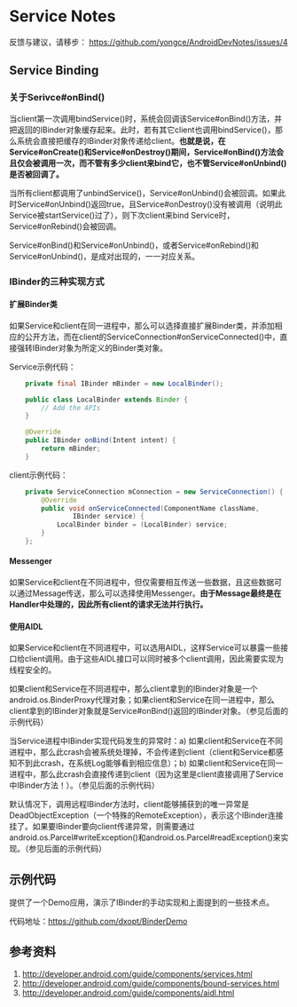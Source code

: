 # Service Notes

反馈与建议，请移步：
https://github.com/yongce/AndroidDevNotes/issues/4

## Service Binding

### 关于Serivce#onBind()

当client第一次调用bindService()时，系统会回调该Service#onBind()方法，并把返回的IBinder对象缓存起来。此时，若有其它client也调用bindService()，那么系统会直接把缓存的IBinder对象传递给client。**也就是说，在Service#onCreate()和Service#onDestroy()期间，Service#onBind()方法会且仅会被调用一次，而不管有多少client来bind它，也不管Service#onUnbind()是否被回调了。**

当所有client都调用了unbindService()，Service#onUnbind()会被回调。如果此时Service#onUnbind()返回true，且Service#onDestroy()没有被调用（说明此Service被startService()过了），则下次client来bind Service时，Service#onRebind()会被回调。

Service#onBind()和Service#onUnbind()，或者Service#onRebind()和Service#onUnbind()，是成对出现的，一一对应关系。

### IBinder的三种实现方式

#### 扩展Binder类

如果Service和client在同一进程中，那么可以选择直接扩展Binder类，并添加相应的公开方法，而在client的ServiceConnection#onServiceConnected()中，直接强转IBinder对象为所定义的Binder类对象。

Service示例代码：
```java
    private final IBinder mBinder = new LocalBinder();

    public class LocalBinder extends Binder {
        // Add the APIs
    }

    @Override
    public IBinder onBind(Intent intent) {
        return mBinder;
    }
```

client示例代码：
```java
    private ServiceConnection mConnection = new ServiceConnection() {
        @Override
        public void onServiceConnected(ComponentName className,
                IBinder service) {
            LocalBinder binder = (LocalBinder) service;
        }
    };
```

#### Messenger

如果Service和client在不同进程中，但仅需要相互传送一些数据，且这些数据可以通过Message传送，那么可以选择使用Messenger。**由于Message最终是在Handler中处理的，因此所有client的请求无法并行执行。**

#### 使用AIDL

如果Service和client在不同进程中，可以选用AIDL，这样Service可以暴露一些接口给client调用。由于这些AIDL接口可以同时被多个client调用，因此需要实现为线程安全的。

如果client和Service在不同进程中，那么client拿到的IBinder对象是一个android.os.BinderProxy代理对象；如果client和Service在同一进程中，那么client拿到的IBinder对象就是Service#onBind()返回的IBinder对象。（参见后面的示例代码）

当Service进程中IBinder实现代码发生的异常时：a) 如果client和Service在不同进程中，那么此crash会被系统处理掉，不会传递到client（client和Service都感知不到此crash，在系统Log能够看到相应信息）；b) 如果client和Service在同一进程中，那么此crash会直接传递到client（因为这里是client直接调用了Service中IBinder方法！）。（参见后面的示例代码）

默认情况下，调用远程IBinder方法时，client能够捕获到的唯一异常是DeadObjectException（一个特殊的RemoteException），表示这个IBinder连接挂了。如果要IBinder要向client传递异常，则需要通过android.os.Parcel#writeException()和android.os.Parcel#readException()来实现。（参见后面的示例代码）

## 示例代码

提供了一个Demo应用，演示了IBinder的手动实现和上面提到的一些技术点。

代码地址：https://github.com/dxopt/BinderDemo

## 参考资料
1. http://developer.android.com/guide/components/services.html
2. http://developer.android.com/guide/components/bound-services.html
3. http://developer.android.com/guide/components/aidl.html
